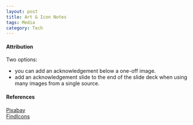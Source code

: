 ```yaml
---
layout: post
title: Art & Icon Notes
tags: Media
category: Tech
---
```


#### Attribution ####

Two options:
- you can add an acknowledgement below a one-off image.  
- add an acknowledgement slide to the end of the slide deck when using many images from a single source.  

#### References ####

[Pixabay](http://pixabay.com)  
[FindIcons](findicons.com)  
